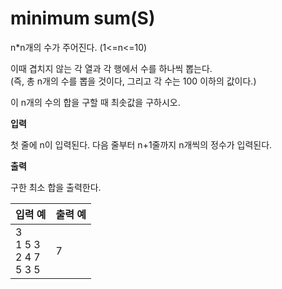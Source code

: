 minimum sum(S)
====================================

n*n개의 수가 주어진다. (1<=n<=10)

이때 겹치지 않는 각 열과 각 행에서 수를 하나씩 뽑는다.  
(즉, 총 n개의 수를 뽑을 것이다, 그리고 각 수는 100 이하의 값이다.)

이 n개의 수의 합을 구할 때 최솟값을 구하시오.

**입력** 

첫 줄에 n이 입력된다. 다음 줄부터 n+1줄까지 n개씩의 정수가 입력된다.

**출력**  

구한 최소 합을 출력한다.

| 입력 예 | 출력 예     |
|---|---|
| 3 <br> 1 5 3 <br> 2 4 7 <br> 5 3 5| 7 |